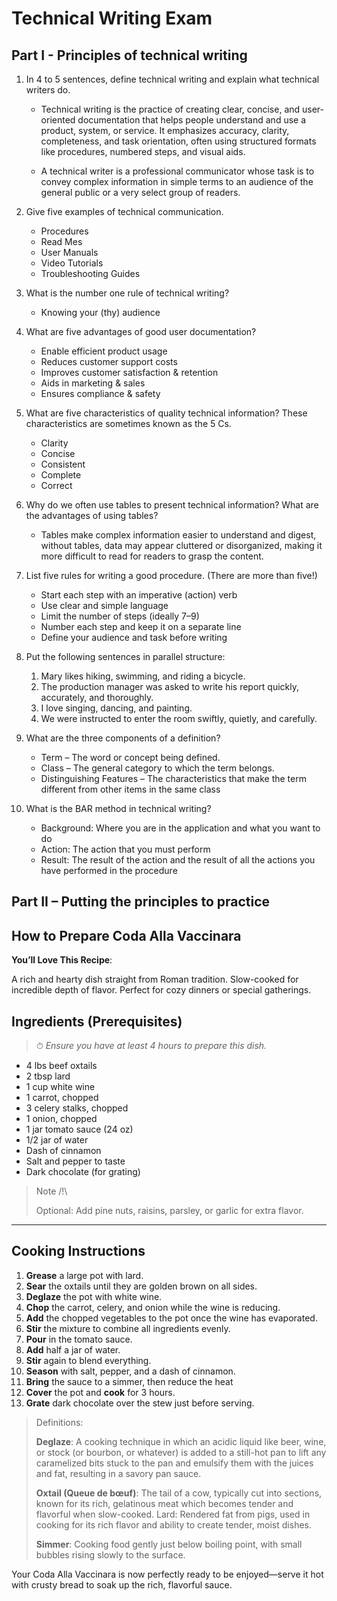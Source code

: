 # Technical Writing Exam

## Part I - Principles of technical writing

1. In 4 to 5 sentences, define technical writing and explain what technical writers do.

   - Technical writing is the practice of creating clear, concise, and user-oriented documentation that helps people understand and use a product, system, or service. It emphasizes accuracy, clarity, completeness, and task orientation, often using structured formats like procedures, numbered steps, and visual aids.

   - A technical writer is a professional communicator whose task is to convey complex information in simple terms to an audience
     of the general public or a very select group of readers.

1. Give five examples of technical communication.

   - Procedures
   - Read Mes
   - User Manuals
   - Video Tutorials
   - Troubleshooting Guides

1. What is the number one rule of technical writing?

   - Knowing your (thy) audience

1. What are five advantages of good user documentation?

   - Enable efficient product usage
   - Reduces customer support costs
   - Improves customer satisfaction & retention
   - Aids in marketing & sales
   - Ensures compliance & safety

1. What are five characteristics of quality technical information? These characteristics are sometimes known as the 5 Cs.

   - Clarity
   - Concise
   - Consistent
   - Complete
   - Correct

1. Why do we often use tables to present technical information? What are the advantages of using tables?

   - Tables make complex information easier to understand and digest, without tables, data may appear cluttered or disorganized, making it more difficult to read for readers to grasp the content.

1. List five rules for writing a good procedure. (There are more than five!)

   - Start each step with an imperative (action) verb
   - Use clear and simple language
   - Limit the number of steps (ideally 7–9)
   - Number each step and keep it on a separate line
   - Define your audience and task before writing

1. Put the following sentences in parallel structure:

   1. Mary likes hiking, swimming, and riding a bicycle.
   2. The production manager was asked to write his report quickly, accurately, and thoroughly.
   3. I love singing, dancing, and painting.
   4. We were instructed to enter the room swiftly, quietly, and carefully.

1. What are the three components of a definition?

   - Term – The word or concept being defined.
   - Class – The general category to which the term belongs.
   - Distinguishing Features – The characteristics that make the term different from other items in the same class

1. What is the BAR method in technical writing?
   - Background: Where you are in the application and what you want to do
   - Action: The action that you must perform
   - Result: The result of the action and the result of all the actions you have performed in the procedure

<div style="page-break-before: always;"></div>

## Part II – Putting the principles to practice

## **How to Prepare Coda Alla Vaccinara**

**You’ll Love This Recipe**:

A rich and hearty dish straight from Roman tradition. Slow-cooked for incredible depth of flavor. Perfect for cozy dinners or special gatherings.

## **Ingredients (Prerequisites)**

> ⏱ _Ensure you have at least 4 hours to prepare this dish._

- 4 lbs beef oxtails
- 2 tbsp lard
- 1 cup white wine
- 1 carrot, chopped
- 3 celery stalks, chopped
- 1 onion, chopped
- 1 jar tomato sauce (24 oz)
- 1/2 jar of water
- Dash of cinnamon
- Salt and pepper to taste
- Dark chocolate (for grating)

> Note /!\
>
> Optional: Add pine nuts, raisins, parsley, or garlic for extra flavor.

---

## **Cooking Instructions**

1. **Grease** a large pot with lard.
2. **Sear** the oxtails until they are golden brown on all sides.
3. **Deglaze** the pot with white wine.
4. **Chop** the carrot, celery, and onion while the wine is reducing.
5. **Add** the chopped vegetables to the pot once the wine has evaporated.
6. **Stir** the mixture to combine all ingredients evenly.
7. **Pour** in the tomato sauce.
8. **Add** half a jar of water.
9. **Stir** again to blend everything.
10. **Season** with salt, pepper, and a dash of cinnamon.
11. **Bring** the sauce to a simmer, then reduce the heat
12. **Cover** the pot and **cook** for 3 hours.
13. **Grate** dark chocolate over the stew just before serving.

> Definitions:
>
> **Deglaze**: A cooking technique in which an acidic liquid like beer, wine, or stock (or bourbon, or whatever) is added to a still-hot pan to lift any caramelized bits stuck to the pan and emulsify them with the juices and fat, resulting in a savory pan sauce.
>
> **Oxtail (Queue de bœuf)**: The tail of a cow, typically cut into sections, known for its rich, gelatinous meat which becomes tender and flavorful when slow-cooked.
> Lard: Rendered fat from pigs, used in cooking for its rich flavor and ability to create tender, moist dishes.
>
> **Simmer**: Cooking food gently just below boiling point, with small bubbles rising slowly to the surface.

Your Coda Alla Vaccinara is now perfectly ready to be enjoyed—serve it hot with crusty bread to soak up the rich, flavorful sauce.
